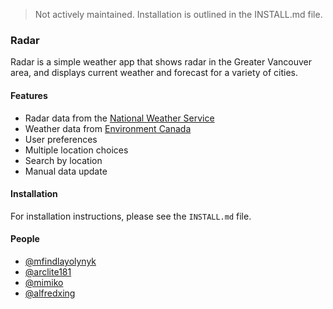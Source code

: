 > Not actively maintained. Installation is outlined in the INSTALL.md file.

### Radar

Radar is a simple weather app that shows radar in the Greater Vancouver area, and displays current weather and forecast for a variety of cities.

#### Features
* Radar data from the [National Weather Service](http://www.weather.gov/)
* Weather data from [Environment Canada](http://weather.gc.ca/)
* User preferences
* Multiple location choices
* Search by location
* Manual data update

#### Installation
For installation instructions, please see the `INSTALL.md` file.

#### People
* [@mfindlayolynyk](https://github.com/mfindlayolynyk)
* [@arclite181](https://github.com/arclite181)
* [@mimiko](https://github.com/mimiko)
* [@alfredxing](https://github.com/alfredxing)
